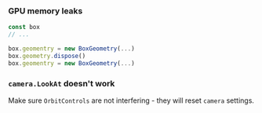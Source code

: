 
### GPU memory leaks

```js
const box
// ...

box.geomentry = new BoxGeometry(...)
box.geometry.dispose()
box.geomentry = new BoxGeometry(...)
```

### `camera.LookAt` doesn't work
Make sure `OrbitControls` are not interfering - they will reset `camera` settings.